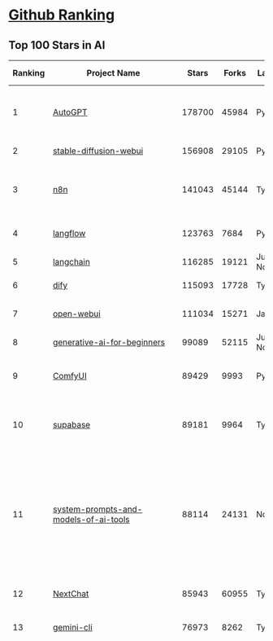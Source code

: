 [Github Ranking](../README.md)
==========

## Top 100 Stars in AI

| Ranking | Project Name | Stars | Forks | Language | Open Issues | Description | Last Commit |
| ------- | ------------ | ----- | ----- | -------- | ----------- | ----------- | ----------- |
| 1 | [AutoGPT](https://github.com/Significant-Gravitas/AutoGPT) | 178700 | 45984 | Python | 172 | AutoGPT is the vision of accessible AI for everyone, to use and to build on. Our mission is to provide the tools, so that you can focus on what matters. | 2025-09-27T01:37:25Z |
| 2 | [stable-diffusion-webui](https://github.com/AUTOMATIC1111/stable-diffusion-webui) | 156908 | 29105 | Python | 2368 | Stable Diffusion web UI | 2025-09-17T16:31:20Z |
| 3 | [n8n](https://github.com/n8n-io/n8n) | 141043 | 45144 | TypeScript | 719 | Fair-code workflow automation platform with native AI capabilities. Combine visual building with custom code, self-host or cloud, 400+ integrations. | 2025-09-27T02:13:56Z |
| 4 | [langflow](https://github.com/langflow-ai/langflow) | 123763 | 7684 | Python | 416 | Langflow is a powerful tool for building and deploying AI-powered agents and workflows. | 2025-09-27T03:03:26Z |
| 5 | [langchain](https://github.com/langchain-ai/langchain) | 116285 | 19121 | Jupyter Notebook | 143 | 🦜🔗 Build context-aware reasoning applications | 2025-09-26T20:35:33Z |
| 6 | [dify](https://github.com/langgenius/dify) | 115093 | 17728 | TypeScript | 485 | Production-ready platform for agentic workflow development. | 2025-09-27T02:57:47Z |
| 7 | [open-webui](https://github.com/open-webui/open-webui) | 111034 | 15271 | JavaScript | 220 | User-friendly AI Interface (Supports Ollama, OpenAI API, ...) | 2025-09-27T03:09:35Z |
| 8 | [generative-ai-for-beginners](https://github.com/microsoft/generative-ai-for-beginners) | 99089 | 52115 | Jupyter Notebook | 5 | 21 Lessons, Get Started Building with Generative AI  | 2025-09-22T03:10:49Z |
| 9 | [ComfyUI](https://github.com/comfyanonymous/ComfyUI) | 89429 | 9993 | Python | 2743 | The most powerful and modular diffusion model GUI, api and backend with a graph/nodes interface. | 2025-09-27T03:24:28Z |
| 10 | [supabase](https://github.com/supabase/supabase) | 89181 | 9964 | TypeScript | 222 | The Postgres development platform. Supabase gives you a dedicated Postgres database to build your web, mobile, and AI applications. | 2025-09-27T03:25:29Z |
| 11 | [system-prompts-and-models-of-ai-tools](https://github.com/x1xhlol/system-prompts-and-models-of-ai-tools) | 88114 | 24131 | None | 49 | FULL Augment Code, Claude Code, Cluely, CodeBuddy, Comet, Cursor, Devin AI, Junie, Kiro, Leap.new, Lovable, Manus Agent Tools, NotionAI, Orchids.app, Perplexity, Poke, Qoder, Replit, Same.dev, Trae, Traycer AI, VSCode Agent, Warp.dev, Windsurf, Xcode, Z.ai Code, dia & v0. (And other Open Sourced) System Prompts, Internal Tools & AI Models | 2025-09-25T14:24:43Z |
| 12 | [NextChat](https://github.com/ChatGPTNextWeb/NextChat) | 85943 | 60955 | TypeScript | 670 | ✨ Light and Fast AI Assistant. Support: Web \| iOS \| MacOS \| Android \|  Linux \| Windows | 2025-09-15T10:53:22Z |
| 13 | [gemini-cli](https://github.com/google-gemini/gemini-cli) | 76973 | 8262 | TypeScript | 1913 | An open-source AI agent that brings the power of Gemini directly into your terminal. | 2025-09-27T03:14:14Z |
| 14 | [funNLP](https://github.com/fighting41love/funNLP) | 76259 | 15002 | Python | 34 | 中英文敏感词、语言检测、中外手机/电话归属地/运营商查询、名字推断性别、手机号抽取、身份证抽取、邮箱抽取、中日文人名库、中文缩写库、拆字词典、词汇情感值、停用词、反动词表、暴恐词表、繁简体转换、英文模拟中文发音、汪峰歌词生成器、职业名称词库、同义词库、反义词库、否定词库、汽车品牌词库、汽车零件词库、连续英文切割、各种中文词向量、公司名字大全、古诗词库、IT词库、财经词库、成语词库、地名词库、历史名人词库、诗词词库、医学词库、饮食词库、法律词库、汽车词库、动物词库、中文聊天语料、中文谣言数据、百度中文问答数据集、句子相似度匹配算法集合、bert资源、文本生成&摘要相关工具、cocoNLP信息抽取工具、国内电话号码正则匹配、清华大学XLORE:中英文跨语言百科知识图谱、清华大学人工智能技术系列报告、自然语言生成、NLU太难了系列、自动对联数据及机器人、用户名黑名单列表、罪名法务名词及分类模型、微信公众号语料、cs224n深度学习自然语言处理课程、中文手写汉字识别、中文自然语言处理 语料/数据集、变量命名神器、分词语料库+代码、任务型对话英文数据集、ASR 语音数据集 + 基于深度学习的中文语音识别系统、笑声检测器、Microsoft多语言数字/单位/如日期时间识别包、中华新华字典数据库及api(包括常用歇后语、成语、词语和汉字)、文档图谱自动生成、SpaCy 中文模型、Common Voice语音识别数据集新版、神经网络关系抽取、基于bert的命名实体识别、关键词(Keyphrase)抽取包pke、基于医疗领域知识图谱的问答系统、基于依存句法与语义角色标注的事件三元组抽取、依存句法分析4万句高质量标注数据、cnocr：用来做中文OCR的Python3包、中文人物关系知识图谱项目、中文nlp竞赛项目及代码汇总、中文字符数据、speech-aligner: 从“人声语音”及其“语言文本”产生音素级别时间对齐标注的工具、AmpliGraph: 知识图谱表示学习(Python)库：知识图谱概念链接预测、Scattertext 文本可视化(python)、语言/知识表示工具：BERT & ERNIE、中文对比英文自然语言处理NLP的区别综述、Synonyms中文近义词工具包、HarvestText领域自适应文本挖掘工具（新词发现-情感分析-实体链接等）、word2word：(Python)方便易用的多语言词-词对集：62种语言/3,564个多语言对、语音识别语料生成工具：从具有音频/字幕的在线视频创建自动语音识别(ASR)语料库、构建医疗实体识别的模型（包含词典和语料标注）、单文档非监督的关键词抽取、Kashgari中使用gpt-2语言模型、开源的金融投资数据提取工具、文本自动摘要库TextTeaser: 仅支持英文、人民日报语料处理工具集、一些关于自然语言的基本模型、基于14W歌曲知识库的问答尝试--功能包括歌词接龙and已知歌词找歌曲以及歌曲歌手歌词三角关系的问答、基于Siamese bilstm模型的相似句子判定模型并提供训练数据集和测试数据集、用Transformer编解码模型实现的根据Hacker News文章标题自动生成评论、用BERT进行序列标记和文本分类的模板代码、LitBank：NLP数据集——支持自然语言处理和计算人文学科任务的100部带标记英文小说语料、百度开源的基准信息抽取系统、虚假新闻数据集、Facebook: LAMA语言模型分析，提供Transformer-XL/BERT/ELMo/GPT预训练语言模型的统一访问接口、CommonsenseQA：面向常识的英文QA挑战、中文知识图谱资料、数据及工具、各大公司内部里大牛分享的技术文档 PDF 或者 PPT、自然语言生成SQL语句（英文）、中文NLP数据增强（EDA）工具、英文NLP数据增强工具 、基于医药知识图谱的智能问答系统、京东商品知识图谱、基于mongodb存储的军事领域知识图谱问答项目、基于远监督的中文关系抽取、语音情感分析、中文ULMFiT-情感分析-文本分类-语料及模型、一个拍照做题程序、世界各国大规模人名库、一个利用有趣中文语料库 qingyun 训练出来的中文聊天机器人、中文聊天机器人seqGAN、省市区镇行政区划数据带拼音标注、教育行业新闻语料库包含自动文摘功能、开放了对话机器人-知识图谱-语义理解-自然语言处理工具及数据、中文知识图谱：基于百度百科中文页面-抽取三元组信息-构建中文知识图谱、masr: 中文语音识别-提供预训练模型-高识别率、Python音频数据增广库、中文全词覆盖BERT及两份阅读理解数据、ConvLab：开源多域端到端对话系统平台、中文自然语言处理数据集、基于最新版本rasa搭建的对话系统、基于TensorFlow和BERT的管道式实体及关系抽取、一个小型的证券知识图谱/知识库、复盘所有NLP比赛的TOP方案、OpenCLaP：多领域开源中文预训练语言模型仓库、UER：基于不同语料+编码器+目标任务的中文预训练模型仓库、中文自然语言处理向量合集、基于金融-司法领域(兼有闲聊性质)的聊天机器人、g2pC：基于上下文的汉语读音自动标记模块、Zincbase 知识图谱构建工具包、诗歌质量评价/细粒度情感诗歌语料库、快速转化「中文数字」和「阿拉伯数字」、百度知道问答语料库、基于知识图谱的问答系统、jieba_fast 加速版的jieba、正则表达式教程、中文阅读理解数据集、基于BERT等最新语言模型的抽取式摘要提取、Python利用深度学习进行文本摘要的综合指南、知识图谱深度学习相关资料整理、维基大规模平行文本语料、StanfordNLP 0.2.0：纯Python版自然语言处理包、NeuralNLP-NeuralClassifier：腾讯开源深度学习文本分类工具、端到端的封闭域对话系统、中文命名实体识别：NeuroNER vs. BertNER、新闻事件线索抽取、2019年百度的三元组抽取比赛：“科学空间队”源码、基于依存句法的开放域文本知识三元组抽取和知识库构建、中文的GPT2训练代码、ML-NLP - 机器学习(Machine Learning)NLP面试中常考到的知识点和代码实现、nlp4han:中文自然语言处理工具集(断句/分词/词性标注/组块/句法分析/语义分析/NER/N元语法/HMM/代词消解/情感分析/拼写检查、XLM：Facebook的跨语言预训练语言模型、用基于BERT的微调和特征提取方法来进行知识图谱百度百科人物词条属性抽取、中文自然语言处理相关的开放任务-数据集-当前最佳结果、CoupletAI - 基于CNN+Bi-LSTM+Attention 的自动对对联系统、抽象知识图谱、MiningZhiDaoQACorpus - 580万百度知道问答数据挖掘项目、brat rapid annotation tool: 序列标注工具、大规模中文知识图谱数据：1.4亿实体、数据增强在机器翻译及其他nlp任务中的应用及效果、allennlp阅读理解:支持多种数据和模型、PDF表格数据提取工具 、 Graphbrain：AI开源软件库和科研工具，目的是促进自动意义提取和文本理解以及知识的探索和推断、简历自动筛选系统、基于命名实体识别的简历自动摘要、中文语言理解测评基准，包括代表性的数据集&基准模型&语料库&排行榜、树洞 OCR 文字识别 、从包含表格的扫描图片中识别表格和文字、语声迁移、Python口语自然语言处理工具集(英文)、 similarity：相似度计算工具包，java编写、海量中文预训练ALBERT模型 、Transformers 2.0 、基于大规模音频数据集Audioset的音频增强 、Poplar：网页版自然语言标注工具、图片文字去除，可用于漫画翻译 、186种语言的数字叫法库、Amazon发布基于知识的人-人开放领域对话数据集 、中文文本纠错模块代码、繁简体转换 、 Python实现的多种文本可读性评价指标、类似于人名/地名/组织机构名的命名体识别数据集 、东南大学《知识图谱》研究生课程(资料)、. 英文拼写检查库 、 wwsearch是企业微信后台自研的全文检索引擎、CHAMELEON：深度学习新闻推荐系统元架构 、 8篇论文梳理BERT相关模型进展与反思、DocSearch：免费文档搜索引擎、 LIDA：轻量交互式对话标注工具 、aili - the fastest in-memory index in the East 东半球最快并发索引 、知识图谱车音工作项目、自然语言生成资源大全 、中日韩分词库mecab的Python接口库、中文文本摘要/关键词提取、汉字字符特征提取器 (featurizer)，提取汉字的特征（发音特征、字形特征）用做深度学习的特征、中文生成任务基准测评 、中文缩写数据集、中文任务基准测评 - 代表性的数据集-基准(预训练)模型-语料库-baseline-工具包-排行榜、PySS3：面向可解释AI的SS3文本分类器机器可视化工具 、中文NLP数据集列表、COPE - 格律诗编辑程序、doccano：基于网页的开源协同多语言文本标注工具 、PreNLP：自然语言预处理库、简单的简历解析器，用来从简历中提取关键信息、用于中文闲聊的GPT2模型：GPT2-chitchat、基于检索聊天机器人多轮响应选择相关资源列表(Leaderboards、Datasets、Papers)、(Colab)抽象文本摘要实现集锦(教程 、词语拼音数据、高效模糊搜索工具、NLP数据增广资源集、微软对话机器人框架 、 GitHub Typo Corpus：大规模GitHub多语言拼写错误/语法错误数据集、TextCluster：短文本聚类预处理模块 Short text cluster、面向语音识别的中文文本规范化、BLINK：最先进的实体链接库、BertPunc：基于BERT的最先进标点修复模型、Tokenizer：快速、可定制的文本词条化库、中文语言理解测评基准，包括代表性的数据集、基准(预训练)模型、语料库、排行榜、spaCy 医学文本挖掘与信息提取 、 NLP任务示例项目代码集、 python拼写检查库、chatbot-list - 行业内关于智能客服、聊天机器人的应用和架构、算法分享和介绍、语音质量评价指标(MOSNet, BSSEval, STOI, PESQ, SRMR)、 用138GB语料训练的法文RoBERTa预训练语言模型 、BERT-NER-Pytorch：三种不同模式的BERT中文NER实验、无道词典 - 有道词典的命令行版本，支持英汉互查和在线查询、2019年NLP亮点回顾、 Chinese medical dialogue data 中文医疗对话数据集 、最好的汉字数字(中文数字)-阿拉伯数字转换工具、 基于百科知识库的中文词语多词义/义项获取与特定句子词语语义消歧、awesome-nlp-sentiment-analysis - 情感分析、情绪原因识别、评价对象和评价词抽取、LineFlow：面向所有深度学习框架的NLP数据高效加载器、中文医学NLP公开资源整理 、MedQuAD：(英文)医学问答数据集、将自然语言数字串解析转换为整数和浮点数、Transfer Learning in Natural Language Processing (NLP) 、面向语音识别的中文/英文发音辞典、Tokenizers：注重性能与多功能性的最先进分词器、CLUENER 细粒度命名实体识别 Fine Grained Named Entity Recognition、 基于BERT的中文命名实体识别、中文谣言数据库、NLP数据集/基准任务大列表、nlp相关的一些论文及代码, 包括主题模型、词向量(Word Embedding)、命名实体识别(NER)、文本分类(Text Classificatin)、文本生成(Text Generation)、文本相似性(Text Similarity)计算等，涉及到各种与nlp相关的算法，基于keras和tensorflow 、Python文本挖掘/NLP实战示例、 Blackstone：面向非结构化法律文本的spaCy pipeline和NLP模型通过同义词替换实现文本“变脸” 、中文 预训练 ELECTREA 模型: 基于对抗学习 pretrain Chinese Model 、albert-chinese-ner - 用预训练语言模型ALBERT做中文NER 、基于GPT2的特定主题文本生成/文本增广、开源预训练语言模型合集、多语言句向量包、编码、标记和实现：一种可控高效的文本生成方法、 英文脏话大列表 、attnvis：GPT2、BERT等transformer语言模型注意力交互可视化、CoVoST：Facebook发布的多语种语音-文本翻译语料库，包括11种语言(法语、德语、荷兰语、俄语、西班牙语、意大利语、土耳其语、波斯语、瑞典语、蒙古语和中文)的语音、文字转录及英文译文、Jiagu自然语言处理工具 - 以BiLSTM等模型为基础，提供知识图谱关系抽取 中文分词 词性标注 命名实体识别 情感分析 新词发现 关键词 文本摘要 文本聚类等功能、用unet实现对文档表格的自动检测，表格重建、NLP事件提取文献资源列表 、 金融领域自然语言处理研究资源大列表、CLUEDatasetSearch - 中英文NLP数据集：搜索所有中文NLP数据集，附常用英文NLP数据集 、medical_NER - 中文医学知识图谱命名实体识别 、(哈佛)讲因果推理的免费书、知识图谱相关学习资料/数据集/工具资源大列表、Forte：灵活强大的自然语言处理pipeline工具集 、Python字符串相似性算法库、PyLaia：面向手写文档分析的深度学习工具包、TextFooler：针对文本分类/推理的对抗文本生成模块、Haystack：灵活、强大的可扩展问答(QA)框架、中文关键短语抽取工具 | 2024-05-10T07:38:24Z |
| 15 | [netdata](https://github.com/netdata/netdata) | 76138 | 6171 | C | 168 | The fastest path to AI-powered full stack observability, even for lean teams. | 2025-09-27T01:15:32Z |
| 16 | [Deep-Live-Cam](https://github.com/hacksider/Deep-Live-Cam) | 73392 | 10656 | Python | 71 | real time face swap and one-click video deepfake with only a single image | 2025-08-29T06:44:46Z |
| 17 | [LLMs-from-scratch](https://github.com/rasbt/LLMs-from-scratch) | 72936 | 10590 | Jupyter Notebook | 5 | Implement a ChatGPT-like LLM in PyTorch from scratch, step by step | 2025-09-27T03:20:14Z |
| 18 | [awesome-mcp-servers](https://github.com/punkpeye/awesome-mcp-servers) | 71271 | 5886 | None | 38 | A collection of MCP servers. | 2025-09-25T11:42:12Z |
| 19 | [browser-use](https://github.com/browser-use/browser-use) | 70537 | 8263 | Python | 117 | 🌐 Make websites accessible for AI agents. Automate tasks online with ease. | 2025-09-27T02:32:21Z |
| 20 | [awesome-llm-apps](https://github.com/Shubhamsaboo/awesome-llm-apps) | 70217 | 8966 | Python | 3 | Collection of awesome LLM apps with AI Agents and RAG using OpenAI, Anthropic, Gemini and opensource models. | 2025-09-26T21:37:40Z |
| 21 | [lobe-chat](https://github.com/lobehub/lobe-chat) | 65912 | 13675 | TypeScript | 930 | 🤯 Lobe Chat - an open-source, modern design AI chat framework. Supports multiple AI providers (OpenAI / Claude 4 / Gemini / DeepSeek / Ollama / Qwen), Knowledge Base (file upload / RAG ), one click install MCP Marketplace and Artifacts / Thinking. One-click FREE deployment of your private AI Agent application. | 2025-09-27T00:29:00Z |
| 22 | [AppFlowy](https://github.com/AppFlowy-IO/AppFlowy) | 65685 | 4575 | Dart | 965 | Bring projects, wikis, and teams together with AI. AppFlowy is the AI collaborative workspace where you achieve more without losing control of your data. The leading open source Notion alternative. | 2025-09-12T08:21:33Z |
| 23 | [ragflow](https://github.com/infiniflow/ragflow) | 65199 | 6820 | TypeScript | 2865 | RAGFlow is a leading open-source Retrieval-Augmented Generation (RAG) engine that fuses cutting-edge RAG with Agent capabilities to create a superior context layer for LLMs | 2025-09-26T13:12:38Z |
| 24 | [firecrawl](https://github.com/firecrawl/firecrawl) | 59865 | 4903 | TypeScript | 150 | The Web Data API for AI - Turn entire websites into LLM-ready markdown or structured data 🔥 | 2025-09-26T23:31:29Z |
| 25 | [LLaMA-Factory](https://github.com/hiyouga/LLaMA-Factory) | 59391 | 7272 | Python | 667 | Unified Efficient Fine-Tuning of 100+ LLMs & VLMs (ACL 2024) | 2025-09-26T20:33:27Z |
| 26 | [MetaGPT](https://github.com/FoundationAgents/MetaGPT) | 58723 | 7105 | Python | 11 | 🌟 The Multi-Agent Framework: First AI Software Company, Towards Natural Language Programming | 2025-06-30T11:45:55Z |
| 27 | [PaddleOCR](https://github.com/PaddlePaddle/PaddleOCR) | 56082 | 8755 | Python | 126 | Turn any PDF or image document into structured data for your AI. A powerful, lightweight OCR toolkit that bridges the gap between images/PDFs and LLMs. Supports 80+ languages. | 2025-09-26T17:14:01Z |
| 28 | [gpt-engineer](https://github.com/AntonOsika/gpt-engineer) | 54898 | 7302 | Python | 31 | CLI platform to experiment with codegen. Precursor to: https://lovable.dev | 2025-05-14T10:15:10Z |
| 29 | [ChatGPT](https://github.com/lencx/ChatGPT) | 54134 | 6163 | Rust | 850 | 🔮 ChatGPT Desktop Application (Mac, Windows and Linux) | 2024-08-29T17:58:11Z |
| 30 | [crawl4ai](https://github.com/unclecode/crawl4ai) | 53888 | 5373 | Python | 183 | 🚀🤖 Crawl4AI: Open-source LLM Friendly Web Crawler & Scraper. Don't be shy, join here: https://discord.gg/jP8KfhDhyN | 2025-09-25T06:13:19Z |
| 31 | [meilisearch](https://github.com/meilisearch/meilisearch) | 53386 | 2189 | Rust | 210 | A lightning-fast search engine API bringing AI-powered hybrid search to your sites and applications. | 2025-09-25T18:01:14Z |
| 32 | [OpenBB](https://github.com/OpenBB-finance/OpenBB) | 52531 | 5001 | Python | 36 | Financial data platform for analysts, quants and AI agents. | 2025-09-26T17:26:11Z |
| 33 | [autogen](https://github.com/microsoft/autogen) | 50201 | 7680 | Python | 404 | A programming framework for agentic AI | 2025-09-26T00:38:41Z |
| 34 | [anything-llm](https://github.com/Mintplex-Labs/anything-llm) | 49467 | 5145 | JavaScript | 263 | The all-in-one Desktop & Docker AI application with built-in RAG, AI agents, No-code agent builder, MCP compatibility,  and more. | 2025-09-27T00:39:42Z |
| 35 | [unsloth](https://github.com/unslothai/unsloth) | 46221 | 3772 | Python | 757 | Fine-tuning & Reinforcement Learning for LLMs. 🦥 Train OpenAI gpt-oss, DeepSeek-R1, Qwen3, Gemma 3, TTS 2x faster with 70% less VRAM. | 2025-09-27T00:31:46Z |
| 36 | [dbeaver](https://github.com/dbeaver/dbeaver) | 45552 | 3857 | Java | 3051 | Free universal database tool and SQL client | 2025-09-26T22:58:27Z |
| 37 | [text-generation-webui](https://github.com/oobabooga/text-generation-webui) | 45069 | 5795 | Python | 2589 | The definitive Web UI for local AI, with powerful features and easy setup. | 2025-09-22T20:59:23Z |
| 38 | [Flowise](https://github.com/FlowiseAI/Flowise) | 43971 | 22495 | TypeScript | 609 | Build AI Agents, Visually | 2025-09-26T09:05:35Z |
| 39 | [JeecgBoot](https://github.com/jeecgboot/JeecgBoot) | 43970 | 15576 | Java | 63 | 🔥AI低代码平台，助力企业快速实现低代码开发和构建AI应用！前后端分离架构 SpringBoot3，SpringCloud、Mybatis，Ant Design&Vue3、TS+vite！强大代码生成器实现前后端一键生成，无需手写代码! 引领AI低代码开发模式：AI生成→在线编码→代码生成→手工合并，解决Java项目80%重复工作，提升效率，节省成本，兼顾灵活性~ | 2025-09-25T07:49:35Z |
| 40 | [ClickHouse](https://github.com/ClickHouse/ClickHouse) | 43072 | 7674 | C++ | 4609 | ClickHouse® is a real-time analytics database management system | 2025-09-27T03:32:00Z |
| 41 | [airflow](https://github.com/apache/airflow) | 42574 | 15662 | Python | 1337 | Apache Airflow - A platform to programmatically author, schedule, and monitor workflows | 2025-09-26T23:34:43Z |
| 42 | [AI-For-Beginners](https://github.com/microsoft/AI-For-Beginners) | 42490 | 8228 | Jupyter Notebook | 22 | 12 Weeks, 24 Lessons, AI for All! | 2025-09-23T15:57:06Z |
| 43 | [GitHubDaily](https://github.com/GitHubDaily/GitHubDaily) | 42202 | 4283 | None | 422 | 坚持分享 GitHub 上高质量、有趣实用的开源技术教程、开发者工具、编程网站、技术资讯。A list cool, interesting projects of GitHub. | 2025-03-20T08:54:47Z |
| 44 | [kong](https://github.com/Kong/kong) | 41848 | 4993 | None | 61 | 🦍 The Cloud-Native Gateway for APIs & AI | 2025-09-18T17:24:15Z |
| 45 | [ailearning](https://github.com/apachecn/ailearning) | 41495 | 11588 | Python | 3 | AiLearning：数据分析+机器学习实战+线性代数+PyTorch+NLTK+TF2 | 2024-11-12T16:21:55Z |
| 46 | [ai-hedge-fund](https://github.com/virattt/ai-hedge-fund) | 41435 | 7279 | Python | 22 | An AI Hedge Fund Team | 2025-09-21T19:50:47Z |
| 47 | [ColossalAI](https://github.com/hpcaitech/ColossalAI) | 41178 | 4532 | Python | 430 | Making large AI models cheaper, faster and more accessible | 2025-09-26T06:54:08Z |
| 48 | [llm-app](https://github.com/pathwaycom/llm-app) | 40699 | 1091 | Jupyter Notebook | 4 | Ready-to-run cloud templates for RAG, AI pipelines, and enterprise search with live data. 🐳Docker-friendly.⚡Always in sync with Sharepoint, Google Drive, S3, Kafka, PostgreSQL, real-time data APIs, and more. | 2025-09-15T12:49:25Z |
| 49 | [mem0](https://github.com/mem0ai/mem0) | 40538 | 4282 | Python | 293 | Universal memory layer for AI Agents; Announcing OpenMemory MCP - local and secure memory management. | 2025-09-26T17:26:09Z |
| 50 | [MoneyPrinterTurbo](https://github.com/harry0703/MoneyPrinterTurbo) | 40183 | 5857 | Python | 184 | 利用AI大模型，一键生成高清短视频 Generate short videos with one click using AI LLM. | 2025-06-11T06:34:54Z |
| 51 | [upscayl](https://github.com/upscayl/upscayl) | 39936 | 1864 | TypeScript | 56 | 🆙 Upscayl - #1 Free and Open Source AI Image Upscaler for Linux, MacOS and Windows. | 2025-09-24T19:44:23Z |
| 52 | [docling](https://github.com/docling-project/docling) | 39843 | 2763 | Python | 588 | Get your documents ready for gen AI | 2025-09-26T15:21:31Z |
| 53 | [ai-agents-for-beginners](https://github.com/microsoft/ai-agents-for-beginners) | 39737 | 13003 | Jupyter Notebook | 10 | 12 Lessons to Get Started Building AI Agents | 2025-09-23T10:23:10Z |
| 54 | [chatgpt-on-wechat](https://github.com/zhayujie/chatgpt-on-wechat) | 39207 | 9439 | Python | 307 | 基于大模型搭建的聊天机器人，同时支持 微信公众号、企业微信应用、飞书、钉钉 等接入，可选择ChatGPT/Claude/DeepSeek/文心一言/讯飞星火/通义千问/ Gemini/GLM-4/Kimi/LinkAI，能处理文本、语音和图片，访问操作系统和互联网，支持基于自有知识库进行定制企业智能客服。 | 2025-08-08T02:47:49Z |
| 55 | [ray](https://github.com/ray-project/ray) | 39110 | 6830 | Python | 2766 | Ray is an AI compute engine. Ray consists of a core distributed runtime and a set of AI Libraries for accelerating ML workloads. | 2025-09-27T03:31:18Z |
| 56 | [crewAI](https://github.com/crewAIInc/crewAI) | 38527 | 5106 | Python | 42 | Framework for orchestrating role-playing, autonomous AI agents. By fostering collaborative intelligence, CrewAI empowers agents to work together seamlessly, tackling complex tasks. | 2025-09-27T03:18:04Z |
| 57 | [quivr](https://github.com/QuivrHQ/quivr) | 38476 | 3675 | Python | 2 | Opiniated RAG for integrating GenAI in your apps 🧠   Focus on your product rather than the RAG. Easy integration in existing products with customisation!  Any LLM: GPT4, Groq, Llama. Any Vectorstore: PGVector, Faiss. Any Files. Anyway you want.  | 2025-07-09T12:55:23Z |
| 58 | [photoprism](https://github.com/photoprism/photoprism) | 38436 | 2155 | Go | 433 | AI-Powered Photos App for the Decentralized Web 🌈💎✨ | 2025-09-26T13:51:59Z |
| 59 | [aider](https://github.com/Aider-AI/aider) | 37662 | 3514 | Python | 1033 | aider is AI pair programming in your terminal | 2025-09-26T17:36:51Z |
| 60 | [Open-Assistant](https://github.com/LAION-AI/Open-Assistant) | 37478 | 3300 | Python | 227 | OpenAssistant is a chat-based assistant that understands tasks, can interact with third-party systems, and retrieve information dynamically to do so. | 2024-08-17T01:55:35Z |
| 61 | [chatbox](https://github.com/chatboxai/chatbox) | 36774 | 3615 | TypeScript | 865 | User-friendly Desktop Client App for AI Models/LLMs (GPT, Claude, Gemini, Ollama...) | 2025-09-13T13:01:11Z |
| 62 | [MockingBird](https://github.com/babysor/MockingBird) | 36667 | 5265 | Python | 478 | 🚀AI拟声: 5秒内克隆您的声音并生成任意语音内容 Clone a voice in 5 seconds to generate arbitrary speech in real-time | 2024-11-15T05:00:29Z |
| 63 | [ToolJet](https://github.com/ToolJet/ToolJet) | 36630 | 4762 | JavaScript | 635 | ToolJet is the open-source foundation of ToolJet AI - the AI-native platform for building internal tools, dashboard, business applications, workflows and AI agents 🚀 | 2025-09-26T18:57:48Z |
| 64 | [google-research](https://github.com/google-research/google-research) | 36433 | 8192 | Jupyter Notebook | 1071 | Google Research | 2025-09-26T14:52:21Z |
| 65 | [mindsdb](https://github.com/mindsdb/mindsdb) | 36175 | 5801 | Python | 46 | AI Analytics Engine that can answer questions over large scale data. - The only MCP Server you'll ever need | 2025-09-27T02:55:09Z |
| 66 | [cursor-free-vip](https://github.com/yeongpin/cursor-free-vip) | 35802 | 4395 | Python | 589 | [Support 0.49.x]（Reset Cursor AI MachineID & Bypass Higher Token Limit） Cursor Ai ，自动重置机器ID ， 免费升级使用Pro功能: You've reached your trial request limit. / Too many free trial accounts used on this machine. Please upgrade to pro. We have this limit in place to prevent abuse. Please let us know if you believe this is a mistake. | 2025-09-16T03:47:39Z |
| 67 | [LocalAI](https://github.com/mudler/LocalAI) | 35497 | 2783 | Go | 317 | :robot: The free, Open Source alternative to OpenAI, Claude and others. Self-hosted and local-first. Drop-in replacement for OpenAI,  running on consumer-grade hardware. No GPU required. Runs gguf, transformers, diffusers and many more. Features: Generate Text, Audio, Video, Images, Voice Cloning, Distributed, P2P and decentralized inference | 2025-09-26T21:26:16Z |
| 68 | [AgentGPT](https://github.com/reworkd/AgentGPT) | 34982 | 9479 | TypeScript | 130 | 🤖 Assemble, configure, and deploy autonomous AI Agents in your browser. | 2025-04-29T01:19:32Z |
| 69 | [Folo](https://github.com/RSSNext/Folo) | 34421 | 1659 | TypeScript | 264 | 🧡 Follow everything in one place | 2025-09-26T10:15:42Z |
| 70 | [gold-miner](https://github.com/xitu/gold-miner) | 34264 | 5042 | None | 11 | 🥇掘金翻译计划，可能是世界最大最好的英译中技术社区，最懂读者和译者的翻译平台： | 2024-04-17T09:44:37Z |
| 71 | [awesome-cursorrules](https://github.com/PatrickJS/awesome-cursorrules) | 34178 | 2896 | MDX | 35 | 📄  Configuration files that enhance Cursor AI editor experience with custom rules and behaviors | 2025-09-24T22:10:23Z |
| 72 | [agno](https://github.com/agno-agi/agno) | 33903 | 4323 | Python | 99 | High-performance runtime for multi-agent systems. Build, run and manage secure multi-agent systems in your cloud. | 2025-09-26T19:30:24Z |
| 73 | [Fabric](https://github.com/danielmiessler/Fabric) | 33585 | 3435 | JavaScript | 36 | Fabric is an open-source framework for augmenting humans using AI. It provides a modular system for solving specific problems using a crowdsourced set of AI prompts that can be used anywhere. | 2025-09-24T14:57:31Z |
| 74 | [gpt-pilot](https://github.com/Pythagora-io/gpt-pilot) | 33398 | 3425 | Python | 237 | The first real AI developer | 2025-09-11T13:41:50Z |
| 75 | [ruoyi-vue-pro](https://github.com/YunaiV/ruoyi-vue-pro) | 33382 | 7195 | Java | 2 | 🔥 官方推荐 🔥 RuoYi-Vue 全新 Pro 版本，优化重构所有功能。基于 Spring Boot + MyBatis Plus + Vue & Element 实现的后台管理系统 + 微信小程序，支持 RBAC 动态权限、数据权限、SaaS 多租户、Flowable 工作流、三方登录、支付、短信、商城、CRM、ERP、AI 大模型等功能。你的 ⭐️ Star ⭐️，是作者生发的动力！ | 2025-08-31T11:51:42Z |
| 76 | [spaCy](https://github.com/explosion/spaCy) | 32540 | 4579 | Python | 171 | 💫 Industrial-strength Natural Language Processing (NLP) in Python | 2025-05-28T15:28:05Z |
| 77 | [chatbot-ui](https://github.com/mckaywrigley/chatbot-ui) | 32376 | 9329 | TypeScript | 179 | AI chat for any model. | 2024-08-03T00:38:07Z |
| 78 | [tabby](https://github.com/TabbyML/tabby) | 32145 | 1593 | Rust | 214 | Self-hosted AI coding assistant | 2025-09-26T20:03:32Z |
| 79 | [nacos](https://github.com/alibaba/nacos) | 32089 | 13147 | Java | 246 | an easy-to-use dynamic service discovery, configuration and service management platform for building AI cloud native applications. | 2025-09-26T06:04:29Z |
| 80 | [fairseq](https://github.com/facebookresearch/fairseq) | 31838 | 6601 | Python | 1193 | Facebook AI Research Sequence-to-Sequence Toolkit written in Python. | 2025-09-09T17:55:23Z |
| 81 | [context7](https://github.com/upstash/context7) | 31667 | 1573 | JavaScript | 67 | Context7 MCP Server -- Up-to-date code documentation for LLMs and AI code editors | 2025-09-26T16:55:52Z |
| 82 | [exo](https://github.com/exo-explore/exo) | 31506 | 2090 | Python | 366 | Run your own AI cluster at home with everyday devices 📱💻 🖥️⌚ | 2025-03-21T22:23:32Z |
| 83 | [netron](https://github.com/lutzroeder/netron) | 31461 | 3001 | JavaScript | 19 | Visualizer for neural network, deep learning and machine learning models | 2025-09-27T00:42:22Z |
| 84 | [cursor](https://github.com/cursor/cursor) | 31364 | 2056 | None | 2117 | The AI Code Editor | 2024-10-13T19:23:26Z |
| 85 | [qlib](https://github.com/microsoft/qlib) | 31224 | 4819 | Python | 253 | Qlib is an AI-oriented Quant investment platform that aims to use AI tech to empower Quant Research, from exploring ideas to implementing productions. Qlib supports diverse ML modeling paradigms, including supervised learning, market dynamics modeling, and RL, and is now equipped with https://github.com/microsoft/RD-Agent to automate R&D process. | 2025-09-26T04:15:09Z |
| 86 | [khoj](https://github.com/khoj-ai/khoj) | 31211 | 1816 | Python | 75 | Your AI second brain. Self-hostable. Get answers from the web or your docs. Build custom agents, schedule automations, do deep research. Turn any online or local LLM into your personal, autonomous AI (gpt, claude, gemini, llama, qwen, mistral). Get started - free. | 2025-09-16T09:17:58Z |
| 87 | [LibreChat](https://github.com/danny-avila/LibreChat) | 30398 | 5793 | TypeScript | 181 | Enhanced ChatGPT Clone: Features Agents, MCP, DeepSeek, Anthropic, AWS, OpenAI, Responses API, Azure, Groq, o1, GPT-5, Mistral, OpenRouter, Vertex AI, Gemini, Artifacts, AI model switching, message search, Code Interpreter, langchain, DALL-E-3, OpenAPI Actions, Functions, Secure Multi-User Auth, Presets, open-source for self-hosting. Active. | 2025-09-26T23:16:50Z |
| 88 | [AI-Expert-Roadmap](https://github.com/AMAI-GmbH/AI-Expert-Roadmap) | 30312 | 2540 | JavaScript | 12 | Roadmap to becoming an Artificial Intelligence Expert in 2022 | 2025-09-12T14:59:30Z |
| 89 | [roop](https://github.com/s0md3v/roop) | 30221 | 6864 | Python | 0 | one-click face swap | 2024-08-19T12:57:17Z |
| 90 | [pytorch-lightning](https://github.com/Lightning-AI/pytorch-lightning) | 30172 | 3577 | Python | 821 | Pretrain, finetune ANY AI model of ANY size on multiple GPUs, TPUs with zero code changes. | 2025-09-26T12:09:14Z |
| 91 | [Mr.-Ranedeer-AI-Tutor](https://github.com/JushBJJ/Mr.-Ranedeer-AI-Tutor) | 29653 | 3386 | None | 13 | A GPT-4 AI Tutor Prompt for customizable personalized learning experiences. | 2025-06-14T06:58:48Z |
| 92 | [continue](https://github.com/continuedev/continue) | 29082 | 3541 | TypeScript | 676 | ⏩ Ship faster with Continuous AI. Build and run custom agents across your IDE, terminal, and CI | 2025-09-27T00:36:29Z |
| 93 | [Jobs_Applier_AI_Agent_AIHawk](https://github.com/feder-cr/Jobs_Applier_AI_Agent_AIHawk) | 28857 | 4380 | Python | 11 | AIHawk aims to easy job hunt process by automating the job application process. Utilizing artificial intelligence, it enables users to apply for multiple jobs in a tailored way. | 2025-05-28T13:24:12Z |
| 94 | [PDFMathTranslate](https://github.com/Byaidu/PDFMathTranslate) | 27669 | 2433 | Python | 109 | PDF scientific paper translation with preserved formats - 基于 AI 完整保留排版的 PDF 文档全文双语翻译，支持 Google/DeepL/Ollama/OpenAI 等服务，提供 CLI/GUI/MCP/Docker/Zotero | 2025-09-20T05:59:48Z |
| 95 | [so-vits-svc](https://github.com/svc-develop-team/so-vits-svc) | 27635 | 5054 | Python | 21 | SoftVC VITS Singing Voice Conversion | 2023-11-11T13:11:31Z |
| 96 | [500-AI-Machine-learning-Deep-learning-Computer-vision-NLP-Projects-with-code](https://github.com/ashishpatel26/500-AI-Machine-learning-Deep-learning-Computer-vision-NLP-Projects-with-code) | 27604 | 6250 | None | 45 | 500 AI Machine learning Deep learning Computer vision NLP Projects with code | 2025-08-01T11:54:09Z |
| 97 | [spec-kit](https://github.com/github/spec-kit) | 27481 | 2304 | Python | 236 | 💫 Toolkit to help you get started with Spec-Driven Development | 2025-09-25T21:05:18Z |
| 98 | [Genesis](https://github.com/Genesis-Embodied-AI/Genesis) | 27298 | 2500 | Python | 122 | A generative world for general-purpose robotics & embodied AI learning. | 2025-09-26T19:26:05Z |
| 99 | [nx](https://github.com/nrwl/nx) | 27116 | 2603 | TypeScript | 625 | Get to green PRs in half the time. Nx optimizes your builds, scales your CI, and fixes failed PRs. Built for developers and AI agents. | 2025-09-27T03:16:07Z |
| 100 | [generative-models](https://github.com/Stability-AI/generative-models) | 26426 | 2956 | Python | 274 | Generative Models by Stability AI | 2025-09-22T14:09:09Z |

